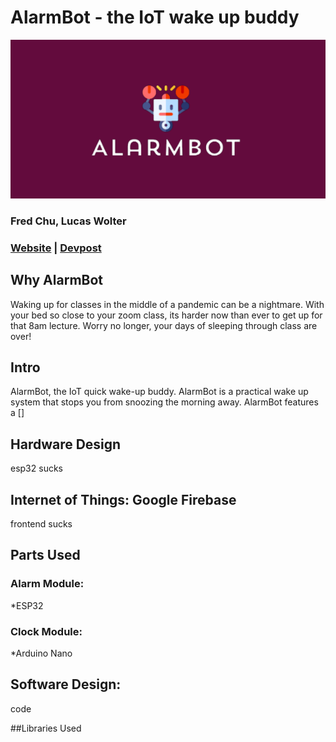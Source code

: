 # AlarmBot - the IoT wake up buddy
![](https://github.com/Freddychu222/AlarmBot/blob/main/alarmbot.PNG?raw=true)

### Fred Chu, Lucas Wolter

### [Website](https://freddychu222.github.io/AlarmBot/) | [Devpost](https://devpost.com/software/alarmbot-0i3zne)

## Why AlarmBot
Waking up for classes in the middle of a pandemic can be a nightmare. With your bed so close to your zoom class, its harder now than ever to get up for that 8am lecture.
Worry no longer, your days of sleeping through class are over!

## Intro
AlarmBot, the IoT quick wake-up buddy.
AlarmBot is a practical wake up system that stops you from snoozing the morning away. AlarmBot features a []

## Hardware Design
esp32 sucks


## Internet of Things: Google Firebase
frontend sucks


## Parts Used
### Alarm Module:
*ESP32

### Clock Module:
*Arduino Nano

## Software Design:
code

##Libraries Used
